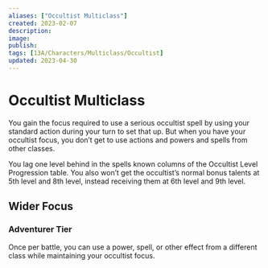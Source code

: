```yaml
---
aliases: ["Occultist Multiclass"]
created: 2023-02-07
description: 
image: 
publish: 
tags: [13A/Characters/Multiclass/Occultist]
updated: 2023-04-30
---
```

# Occultist Multiclass

You gain the focus required to use a serious occultist spell by using your standard action during your turn to set that up. But when you have your occultist focus, you don’t get to use actions and powers and spells from other classes.

You lag one level behind in the spells known columns of the Occultist Level Progression table. You also won’t get the occultist’s normal bonus talents at 5th level and 8th level, instead receiving them at 6th level and 9th level.

## Wider Focus

### Adventurer Tier

Once per battle, you can use a power, spell, or other effect from a different class while maintaining your occultist focus.
